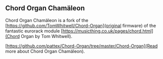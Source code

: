## Chord Organ Chamäleon

Chord Organ Chamäleon is a fork of the [https://github.com/TomWhitwell/Chord-Organ](original firmware) of the fantastic eurorack module [https://musicthing.co.uk/pages/chord.html](Chord Organ by Tom Whitwell).

[https://github.com/pattex/Chord-Organ/tree/master/Chord-Organ](Read more about Chord Organ Chamäleon).
